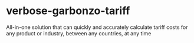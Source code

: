 # verbose-garbonzo-tariff
All-in-one solution that can quickly and accurately calculate tariff costs for any product or industry, between any countries, at any time
